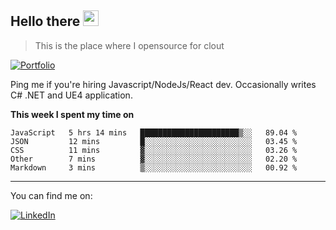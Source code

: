 <h2>Hello there <img src="https://camo.githubusercontent.com/2019d90b5d6b109833b6e130852e36fce013bb14/68747470733a2f2f63756c746f667468657061727479706172726f742e636f6d2f706172726f74732f68642f6c6170746f705f706172726f742e676966" width="25px"></h2>

>This is the place where I opensource for clout

[![Portfolio](https://img.shields.io/badge/web-portfolio-black)](https://izqalan.github.io/?utm_source=github&utm_medium=social&utm_campaign=portfolio)

Ping me if you're hiring Javascript/NodeJs/React dev. Occasionally writes C# .NET and UE4 application.

**This week I spent my time on**
<!--START_SECTION:waka-->
```text
JavaScript   5 hrs 14 mins   ██████████████████████▒░░   89.04 % 
JSON         12 mins         █░░░░░░░░░░░░░░░░░░░░░░░░   03.45 % 
CSS          11 mins         ▓░░░░░░░░░░░░░░░░░░░░░░░░   03.26 % 
Other        7 mins          ▓░░░░░░░░░░░░░░░░░░░░░░░░   02.20 % 
Markdown     3 mins          ▒░░░░░░░░░░░░░░░░░░░░░░░░   00.92 % 
```
<!--END_SECTION:waka-->
___

You can find me on:

[![LinkedIn](https://img.omvr.io/linkedin.svg)](https://www.linkedin.com/in/izqalan/)
